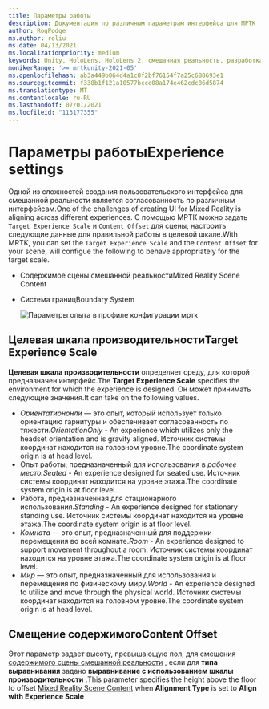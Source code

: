 ```yaml
---
title: Параметры работы
description: Документация по различным параметрам интерфейса для МРТК
author: RogPodge
ms.author: roliu
ms.date: 04/13/2021
ms.localizationpriority: medium
keywords: Unity, HoloLens, HoloLens 2, смешанная реальность, разработка, MRTK
monikerRange: '>= mrtkunity-2021-05'
ms.openlocfilehash: ab3a449b064d4a1c8f2bf76154f7a25c688693e1
ms.sourcegitcommit: f338b1f121a10577bcce08a174e462cdc86d5874
ms.translationtype: MT
ms.contentlocale: ru-RU
ms.lasthandoff: 07/01/2021
ms.locfileid: "113177355"
---
```

# <a name="experience-settings"></a><span data-ttu-id="9a076-104">Параметры работы</span><span class="sxs-lookup"><span data-stu-id="9a076-104">Experience settings</span></span>

<span data-ttu-id="9a076-105">Одной из сложностей создания пользовательского интерфейса для смешанной реальности является согласованность по различным интерфейсам.</span><span class="sxs-lookup"><span data-stu-id="9a076-105">One of the challenges of creating UI for Mixed Reality is aligning across different experiences.</span></span> <span data-ttu-id="9a076-106">С помощью МРТК можно задать `Target Experience Scale` и `Content Offset` для сцены, настроить следующие данные для правильной работы в целевой шкале.</span><span class="sxs-lookup"><span data-stu-id="9a076-106">With MRTK, you can set the `Target Experience Scale` and the `Content Offset` for your scene, will configue the following to behave appropriately for the target scale.</span></span>

- <span data-ttu-id="9a076-107">Содержимое сцены смешанной реальности</span><span class="sxs-lookup"><span data-stu-id="9a076-107">Mixed Reality Scene Content</span></span>
- <span data-ttu-id="9a076-108">Система границ</span><span class="sxs-lookup"><span data-stu-id="9a076-108">Boundary System</span></span>

  ![Параметры опыта в профиле конфигурации мртк](../images/experience-settings/ExperienceSettings.png)

## <a name="target-experience-scale"></a><span data-ttu-id="9a076-110">Целевая шкала производительности</span><span class="sxs-lookup"><span data-stu-id="9a076-110">Target Experience Scale</span></span>

<span data-ttu-id="9a076-111">**Целевая шкала производительности** определяет среду, для которой предназначен интерфейс.</span><span class="sxs-lookup"><span data-stu-id="9a076-111">The **Target Experience Scale** specifies the environment for which the experience is designed.</span></span> <span data-ttu-id="9a076-112">Он может принимать следующие значения.</span><span class="sxs-lookup"><span data-stu-id="9a076-112">It can take on the following values.</span></span>

* <span data-ttu-id="9a076-113">*Ориентатиононли* — это опыт, который использует только ориентацию гарнитуры и обеспечивает согласованность по тяжести.</span><span class="sxs-lookup"><span data-stu-id="9a076-113">*OrientationOnly* - An experience which utilizes only the headset orientation and is gravity aligned.</span></span> <span data-ttu-id="9a076-114">Источник системы координат находится на головном уровне.</span><span class="sxs-lookup"><span data-stu-id="9a076-114">The coordinate system origin is at head level.</span></span>
* <span data-ttu-id="9a076-115">Опыт работы, предназначенный для использования в *рабочее место.*</span><span class="sxs-lookup"><span data-stu-id="9a076-115">*Seated* - An experience designed for seated use.</span></span> <span data-ttu-id="9a076-116">Источник системы координат находится на уровне этажа.</span><span class="sxs-lookup"><span data-stu-id="9a076-116">The coordinate system origin is at floor level.</span></span>
* <span data-ttu-id="9a076-117"> Работа, предназначенная для стационарного использования.</span><span class="sxs-lookup"><span data-stu-id="9a076-117">*Standing* - An experience designed for stationary standing use.</span></span> <span data-ttu-id="9a076-118">Источник системы координат находится на уровне этажа.</span><span class="sxs-lookup"><span data-stu-id="9a076-118">The coordinate system origin is at floor level.</span></span>
* <span data-ttu-id="9a076-119">*Комната* — это опыт, предназначенный для поддержки перемещения во всей комнате.</span><span class="sxs-lookup"><span data-stu-id="9a076-119">*Room* - An experience designed to support movement throughout a room.</span></span> <span data-ttu-id="9a076-120">Источник системы координат находится на уровне этажа.</span><span class="sxs-lookup"><span data-stu-id="9a076-120">The coordinate system origin is at floor level.</span></span>
* <span data-ttu-id="9a076-121">*Мир* — это опыт, предназначенный для использования и перемещения по физическому миру.</span><span class="sxs-lookup"><span data-stu-id="9a076-121">*World* - An experience designed to utilize and move through the physical world.</span></span> <span data-ttu-id="9a076-122">Источник системы координат находится на головном уровне.</span><span class="sxs-lookup"><span data-stu-id="9a076-122">The coordinate system origin is at head level.</span></span>

## <a name="content-offset"></a><span data-ttu-id="9a076-123">Смещение содержимого</span><span class="sxs-lookup"><span data-stu-id="9a076-123">Content Offset</span></span>

<span data-ttu-id="9a076-124">Этот параметр задает высоту, превышающую пол, для смещения [содержимого сцены смешанной реальности](scene-content.md) , если для **типа выравнивания** задано **выравнивание с использованием шкалы производительности** .</span><span class="sxs-lookup"><span data-stu-id="9a076-124">This parameter specifies the height above the floor to offset [Mixed Reality Scene Content](scene-content.md) when **Alignment Type** is set to **Align with Experience Scale**</span></span>
